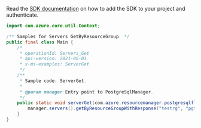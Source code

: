 Read the [SDK documentation](https://github.com/Azure/azure-sdk-for-java/blob/azure-resourcemanager-postgresqlflexibleserver_1.0.0-beta.3/sdk/postgresqlflexibleserver/azure-resourcemanager-postgresqlflexibleserver/README.md) on how to add the SDK to your project and authenticate.

```java
import com.azure.core.util.Context;

/** Samples for Servers GetByResourceGroup. */
public final class Main {
    /*
     * operationId: Servers_Get
     * api-version: 2021-06-01
     * x-ms-examples: ServerGet
     */
    /**
     * Sample code: ServerGet.
     *
     * @param manager Entry point to PostgreSqlManager.
     */
    public static void serverGet(com.azure.resourcemanager.postgresqlflexibleserver.PostgreSqlManager manager) {
        manager.servers().getByResourceGroupWithResponse("testrg", "pgtestsvc1", Context.NONE);
    }
}
```
